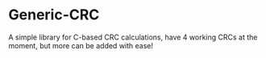 # Generic-CRC
A simple library for C-based CRC calculations, have 4 working CRCs at the moment, but more can be added with ease!
